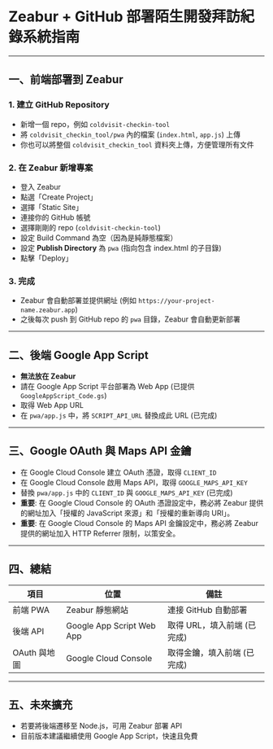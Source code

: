 # Zeabur + GitHub 部署陌生開發拜訪紀錄系統指南

---

## 一、前端部署到 Zeabur

### 1. 建立 GitHub Repository
- 新增一個 repo，例如 `coldvisit-checkin-tool`
- 將 `coldvisit_checkin_tool/pwa` 內的檔案 (`index.html`, `app.js`) 上傳
- 你也可以將整個 `coldvisit_checkin_tool` 資料夾上傳，方便管理所有文件

### 2. 在 Zeabur 新增專案
- 登入 Zeabur
- 點選「Create Project」
- 選擇「Static Site」
- 連接你的 GitHub 帳號
- 選擇剛剛的 repo (`coldvisit-checkin-tool`)
- 設定 Build Command 為空（因為是純靜態檔案）
- 設定 **Publish Directory** 為 `pwa` (指向包含 index.html 的子目錄)
- 點擊「Deploy」

### 3. 完成
- Zeabur 會自動部署並提供網址 (例如 `https://your-project-name.zeabur.app`)
- 之後每次 push 到 GitHub repo 的 `pwa` 目錄，Zeabur 會自動更新部署

---

## 二、後端 Google App Script

- **無法放在 Zeabur**
- 請在 Google App Script 平台部署為 Web App (已提供 `GoogleAppScript_Code.gs`)
- 取得 Web App URL
- 在 `pwa/app.js` 中，將 `SCRIPT_API_URL` 替換成此 URL (已完成)

---

## 三、Google OAuth 與 Maps API 金鑰

- 在 Google Cloud Console 建立 OAuth 憑證，取得 `CLIENT_ID`
- 在 Google Cloud Console 啟用 Maps API，取得 `GOOGLE_MAPS_API_KEY`
- 替換 `pwa/app.js` 中的 `CLIENT_ID` 與 `GOOGLE_MAPS_API_KEY` (已完成)
- **重要**: 在 Google Cloud Console 的 OAuth 憑證設定中，務必將 Zeabur 提供的網址加入「授權的 JavaScript 來源」和「授權的重新導向 URI」。
- **重要**: 在 Google Cloud Console 的 Maps API 金鑰設定中，務必將 Zeabur 提供的網址加入 HTTP Referrer 限制，以策安全。

---

## 四、總結

| 項目       | 位置                     | 備註                         |
|------------|--------------------------|------------------------------|
| 前端 PWA   | Zeabur 靜態網站          | 連接 GitHub 自動部署         |
| 後端 API   | Google App Script Web App| 取得 URL，填入前端 (已完成)  |
| OAuth 與地圖| Google Cloud Console     | 取得金鑰，填入前端 (已完成)  |

---

## 五、未來擴充

- 若要將後端遷移至 Node.js，可用 Zeabur 部署 API
- 目前版本建議繼續使用 Google App Script，快速且免費
